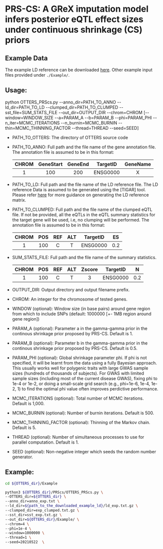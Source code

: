 # PRS-CS: A GReX imputation model infers posterior eQTL effect sizes under continuous shrinkage (CS) priors 

## Example Data

The example LD reference can be downloaded [here](https://www.dropbox.com/sh/7ubnuzamh45pwgs/AACKCL2CsTXIkbynLozVAzXna?dl=0).
Other example input files provided under `./Example/`.

## Usage:
python OTTERS_PRScs.py --anno_dir=PATH_TO_ANNO --ld_dir=PATH_TO_LD --clumped_dir=PATH_TO_CLUMPED --sst_file=SUM_STATS_FILE --out_dir=OUTPUT_DIR --chrom=CHROM
                [--window=WINDOW_SIZE --a=PARAM_A --b=PARAM_B --phi=PARAM_PHI --n_iter=MCMC_ITERATIONS --n_burnin=MCMC_BURNIN --thin=MCMC_THINNING_FACTOR --thread=THREAD --seed=SEED]
                
 - PATH_TO_OTTERS: The directory of OTTERS source code

 - PATH_TO_ANNO: Full path and the file name of the gene annotation file. The annotation file is assumed to be in this format:

    | CHROM | GeneStart | GeneEnd |     TargetID    | GeneName | 
    |:-----:|:---------:|:-------:|:---------------:|:--------:|
    |   1   |    100    |   200   |     ENSG0000    |     X    |

 - PATH_TO_LD:  Full path and the file name of the LD reference file. The LD reference Data is assumed to be generated using the [TIGAR] tool.
                Please refer [here](https://github.com/yanglab-emory/TIGAR/blob/master/README.md#4-generate-reference-ld-genotype-covariance-files) for more guidance on generating the LD reference matrix. 

 - PATH_TO_CLUMPED: Full path and the file name of the clumped eQTL file. 
                    If not be provided, all the eQTLs in the eQTL summary statistics for the target gene will be used, 
                    i.e, no clumping will be performed.
                    The annotation file is assumed to be in this format:

    | CHROM | POS | REF | ALT |     TargetID    |  ES  |
    |:-----:|:---:|:---:|:---:|:---------------:|:----:|
    |   1   | 100 |  C  |  T  |     ENSG0000    |  0.2 |

 - SUM_STATS_FILE: Full path and the file name of the summary statistics. 

    | CHROM | POS | REF | ALT | Zscore |  TargetID   | N |
    |:-----:|:---:|:---:|:---:|:------:|:-----------:|:-:|
    |   1   | 100 |  C  |  T  |   3    |   ENSG0000  |  0.2 |

 - OUTPUT_DIR: Output directory and output filename prefix.

 - CHROM: An integer for the chromosome of tested genes.  

 - WINDOW (optional): Window size (in base pairs) around gene region from which to include SNPs (default: 1000000 [+- 1MB region around gene region])

 - PARAM_A (optional): Parameter a in the gamma-gamma prior in the continous shrinkage prior proposed by PRS-CS. Default is 1. 

 - PARAM_B (optional): Parameter b in the gamma-gamma prior in the continous shrinkage prior proposed by PRS-CS. Default is 0.5.

 - PARAM_PHI (optional): Global shrinkage parameter phi. If phi is not specified, it will be learnt from the data using a fully Bayesian approach.
                         This usually works well for polygenic traits with large GWAS sample sizes (hundreds of thousands of subjects).
                         For GWAS with limited sample sizes (including most of the current disease GWAS), fixing phi to 1e-4 or 1e-2,
                         or doing a small-scale grid search (e.g., phi=1e-6, 1e-4, 1e-2, 1) to find the optimal phi value often improves perdictive performance.

 - MCMC_ITERATIONS (optional): Total number of MCMC iterations. Default is 1,000.

 - MCMC_BURNIN (optional): Number of burnin iterations. Default is 500.

 - MCMC_THINNING_FACTOR (optional): Thinning of the Markov chain. Default is 5.
 
 - THREAD (optional): Number of simultaneous processes to use for parallel computation. Default is 1.

 - SEED (optional): Non-negative integer which seeds the random number generator.


## Example:

```bash
cd ${OTTERS_dir}/Example

python3 ${OTTERS_dir}/PRScs/OTTERS_PRScs.py \
--OTTERS_dir=${OTTERS_dir} \
--anno_dir=anno_exp.txt \
--ld_dir=${path_to_the_downloaded_example_ld}/ld_exp.txt.gz \
--clumped_dir=exp_clumped.txt.gz \
--sst_dir=sst_exp.txt.gz \
--out_dir=${OTTERS_dir}/Example/ \
--chrom=4 \
--phi=1e-4 \
--window=1000000 \
--thread=1 \
--seed=20210522  \
```